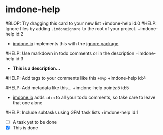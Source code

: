 imdone-help
====
#BLOP: Try dragging this card to your new list +imdone-help id:0
#HELP: Ignore files by adding `.imdoneignore` to the root of your project. +imdone-help id:2
- [imdone.io](https://imdone.io) implements this with the [ignore package](https://www.npmjs.com/package/ignore)

#HELP: Use markdown in todo comments or in the description +imdone-help id:3
- **This is a description...**

#HELP: Add tags to your comments like this `+mvp` +imdone-help id:4

#HELP: Add metadata like this... +imdone-help points:5 id:5
- [imdone.io](https://imdone.io) adds `id:n` to all your todo comments, so take care to leave that one alone

#HELP: Include subtasks using GFM task lists +imdone-help id:1
- [ ] A task yet to be done
- [x] This is done
